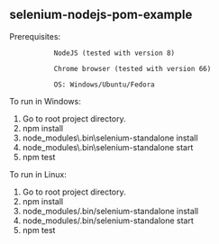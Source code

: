 ## selenium-nodejs-pom-example 

Prerequisites: 

               NodeJS (tested with version 8)

               Chrome browser (tested with version 66)
               
               OS: Windows/Ubuntu/Fedora

To run in Windows:
1. Go to root project directory.
2. npm install
3. node_modules\\.bin\selenium-standalone install
3. node_modules\\.bin\selenium-standalone start
4. npm test

To run in Linux:
1. Go to root project directory.
2. npm install
3. node_modules/.bin/selenium-standalone install
3. node_modules/.bin/selenium-standalone start
4. npm test
